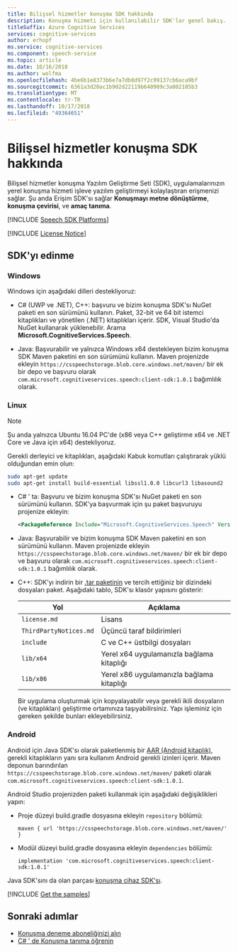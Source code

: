```yaml
---
title: Bilişsel hizmetler konuşma SDK hakkında
description: Konuşma hizmeti için kullanılabilir SDK'lar genel bakış.
titleSuffix: Azure Cognitive Services
services: cognitive-services
author: erhopf
ms.service: cognitive-services
ms.component: speech-service
ms.topic: article
ms.date: 10/16/2018
ms.author: wolfma
ms.openlocfilehash: 4be6b1e8373b6e7a7db8d97f2c99137cb6aca9bf
ms.sourcegitcommit: 6361a3d20ac1b902d22119b640909c3a002185b3
ms.translationtype: MT
ms.contentlocale: tr-TR
ms.lasthandoff: 10/17/2018
ms.locfileid: "49364651"
---
```

# <a name="about-the-cognitive-services-speech-sdk"></a>Bilişsel hizmetler konuşma SDK hakkında

Bilişsel hizmetler konuşma Yazılım Geliştirme Seti (SDK), uygulamalarınızın yerel konuşma hizmeti işleve yazılım geliştirmeyi kolaylaştıran erişmenizi sağlar. Şu anda Erişim SDK'sı sağlar **Konuşmayı metne dönüştürme**, **konuşma çevirisi**, ve **amaç tanıma**.

[!INCLUDE [Speech SDK Platforms](../../../includes/cognitive-services-speech-service-speech-sdk-platforms.md)]

[!INCLUDE [License Notice](../../../includes/cognitive-services-speech-service-license-notice.md)]

## <a name="get-the-sdk"></a>SDK'yı edinme

### <a name="windows"></a>Windows

Windows için aşağıdaki dilleri destekliyoruz:

* C# (UWP ve .NET), C++: başvuru ve bizim konuşma SDK'sı NuGet paketi en son sürümünü kullanın. Paket, 32-bit ve 64 bit istemci kitaplıkları ve yönetilen (.NET) kitaplıkları içerir. SDK, Visual Studio'da NuGet kullanarak yüklenebilir. Arama **Microsoft.CognitiveServices.Speech**.

* Java: Başvurabilir ve yalnızca Windows x64 destekleyen bizim konuşma SDK Maven paketini en son sürümünü kullanın. Maven projenizde ekleyin `https://csspeechstorage.blob.core.windows.net/maven/` bir ek bir depo ve başvuru olarak `com.microsoft.cognitiveservices.speech:client-sdk:1.0.1` bağımlılık olarak. 

### <a name="linux"></a>Linux

> [!NOTE]
> Şu anda yalnızca Ubuntu 16.04 PC'de (x86 veya C++ geliştirme x64 ve .NET Core ve Java için x64) destekliyoruz.

Gerekli derleyici ve kitaplıkları, aşağıdaki Kabuk komutları çalıştırarak yüklü olduğundan emin olun:

```sh
sudo apt-get update
sudo apt-get install build-essential libssl1.0.0 libcurl3 libasound2
```

* C# ' ta: Başvuru ve bizim konuşma SDK'sı NuGet paketi en son sürümünü kullanın. SDK'ya başvurmak için şu paket başvuruyu projenize ekleyin:

  ```xml
  <PackageReference Include="Microsoft.CognitiveServices.Speech" Version="1.0.1" />
  ```

* Java: Başvurabilir ve bizim konuşma SDK Maven paketini en son sürümünü kullanın. Maven projenizde ekleyin `https://csspeechstorage.blob.core.windows.net/maven/` bir ek bir depo ve başvuru olarak `com.microsoft.cognitiveservices.speech:client-sdk:1.0.1` bağımlılık olarak. 

* C++: SDK'yı indirin bir [.tar paketinin](https://aka.ms/csspeech/linuxbinary) ve tercih ettiğiniz bir dizindeki dosyaları paket. Aşağıdaki tablo, SDK'sı klasör yapısını gösterir:

  |Yol|Açıklama|
  |-|-|
  |`license.md`|Lisans|
  |`ThirdPartyNotices.md`|Üçüncü taraf bildirimleri|
  |`include`|C ve C++ üstbilgi dosyaları|
  |`lib/x64`|Yerel x64 uygulamanızla bağlama kitaplığı|
  |`lib/x86`|Yerel x86 uygulamanızla bağlama kitaplığı|

  Bir uygulama oluşturmak için kopyalayabilir veya gerekli ikili dosyaların (ve kitaplıkları) geliştirme ortamınıza taşıyabilirsiniz. Yapı işleminiz için gereken şekilde bunları ekleyebilirsiniz.

### <a name="android"></a>Android

Android için Java SDK'sı olarak paketlenmiş bir [AAR (Android kitaplık)](https://developer.android.com/studio/projects/android-library), gerekli kitaplıkların yanı sıra kullanım Android gerekli izinleri içerir. Maven deponun barındırılan `https://csspeechstorage.blob.core.windows.net/maven/` paketi olarak `com.microsoft.cognitiveservices.speech:client-sdk:1.0.1`.

Android Studio projenizden paketi kullanmak için aşağıdaki değişiklikleri yapın:

* Proje düzeyi build.gradle dosyasına ekleyin `repository` bölümü:

  ```text
  maven { url 'https://csspeechstorage.blob.core.windows.net/maven/' }
  ```

* Modül düzeyi build.gradle dosyasına ekleyin `dependencies` bölümü:

  ```text
  implementation 'com.microsoft.cognitiveservices.speech:client-sdk:1.0.1'
  ```

Java SDK'sını da olan parçası [konuşma cihaz SDK'sı](speech-devices-sdk.md).

[!INCLUDE [Get the samples](../../../includes/cognitive-services-speech-service-speech-sdk-sample-download-h2.md)]

## <a name="next-steps"></a>Sonraki adımlar

* [Konuşma deneme aboneliğinizi alın](https://azure.microsoft.com/try/cognitive-services/)
* [C# ' de Konuşma tanıma öğrenin](quickstart-csharp-dotnet-windows.md)

